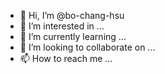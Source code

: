 - 👋 Hi, I’m @bo-chang-hsu
- 👀 I’m interested in ...
- 🌱 I’m currently learning ...
- 💞️ I’m looking to collaborate on ...
- 📫 How to reach me ...